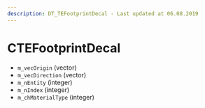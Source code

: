 ```yaml
---
description: DT_TEFootprintDecal - Last updated at 06.08.2019
---
```


# CTEFootprintDecal


* `m_vecOrigin` (vector)
* `m_vecDirection` (vector)
* `m_nEntity` (integer)
* `m_nIndex` (integer)
* `m_chMaterialType` (integer)